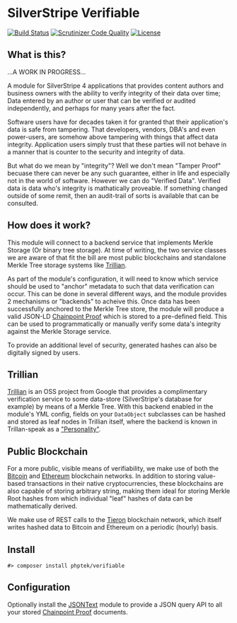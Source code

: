 # SilverStripe Verifiable

[![Build Status](https://api.travis-ci.org/phptek/silverstripe-verifiable.svg?branch=master)](https://travis-ci.org/phptek/silverstripe-verifiable)
[![Scrutinizer Code Quality](https://scrutinizer-ci.com/g/phptek/silverstripe-verifiable/badges/quality-score.png?b=master)](https://scrutinizer-ci.com/g/phptek/silverstripe-verifiable/?branch=master)
[![License](https://poser.pugx.org/phptek/verifiable/license.svg)](https://github.com/phptek/silverstripe-verifiable/blob/master/LICENSE.md)

## What is this?

...A WORK IN PROGRESS...

A module for SilverStripe 4 applications that provides content authors and business owners with the ability to verify integrity of their data over time; Data entered by an author or user that can be verified or audited independently, and perhaps for many years after the fact.

Software users have for decades taken it for granted that their application's data is safe from tampering. That developers, vendors, DBA's and even power-users, are somehow above tampering with things that affect data integrity. Application users simply trust that these parties will not behave in a manner that is counter to the security and integrity of data.

But what do we mean by "integrity"? Well we don't mean "Tamper Proof" becuase there can never be any such guarantee, either in life and especially not in the world of software. However we can do "Verified Data". Verified data is data who's integrity is mathatically proveable. If something changed outside of some remit, then an audit-trail of sorts is available that can be consulted.

## How does it work?

This module will connect to a backend service that implements Merkle Storage (Or binary tree storage). At time of writing, the two service classes we are aware of that fit the bill are most public blockchains and standalone Merkle Tree storage systems like [Trillian](https://github.com/google/trillian/).

As part of the module's configuration, it will need to know which service should be used to "anchor" metadata to such that data verification can occur. This can be done in several different ways, and the module provides 2 mechanisms or "backends" to acheive this. Once data has been successfully anchored to the Merkle Tree store, the module will produce a valid JSON-LD [Chainpoint Proof](https://chainpoint.org/) which is stored to a pre-defined field. This can be used to programmatically or manually verify some data's integrity against the Merkle Storage service.

To provide an additional level of security, generated hashes can also be digitally signed by users.

## Trillian

[Trillian](https://github.com/google/trillian/) is an OSS project from Google that provides a complimentary verification service to some data-store (SilverStripe's database for example) by means of a Merkle Tree. With this backend enabled in the module's YML config, fields on your `DataObject` subclasses can be hashed and stored as leaf nodes in Trillian itself, where the backend is known in Trillan-speak as a ["Personality"](https://github.com/google/trillian/#personalities). 

## Public Blockchain  

For a more public, visible means of verifiability, we make use of both the [Bitcoin](https://bitcoin.org/) and [Ethereum](https://ethereum.org) blockchain networks. In addition to storing value-based transactions in their native cryptocurrencies, these blockchains are also capable of storing arbitrary string, making them ideal for storing Merkle Root hashes from which individual "leaf" hashes of data can be mathematically derived.

We make use of REST calls to the [Tieron](https://tieron.com/) blockchain network, which itself writes hashed data to Bitcoin and Ethereum on a periodic (hourly) basis.

## Install

    #> composer install phptek/verifiable

## Configuration

Optionally install the [JSONText](https://github.com/phptek/silverstripe-jsontext) module to provide a JSON query API to all your stored [Chainpoint Proof](https://chainpoint.org/) documents.






